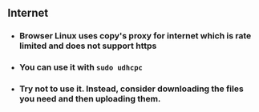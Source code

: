 ## Internet
- ### Browser Linux uses copy's proxy for internet which is rate limited and does not support https
- ### You can use it with ```sudo udhcpc```
- ### Try not to use it. Instead, consider downloading the files you need and then uploading them.